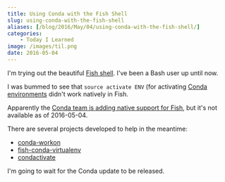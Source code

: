 ```yaml
---
title: Using Conda with the Fish Shell
slug: using-conda-with-the-fish-shell
aliases: [/blog/2016/May/04/using-conda-with-the-fish-shell/]
categories:
    - Today I Learned
image: /images/til.png
date: 2016-05-04
---
```


I'm trying out the beautiful [Fish shell](https://fishshell.com/). I've been a Bash user up until now.

I was bummed to see that `source activate ENV` (for activating [Conda environments](https://docs.conda.io/projects/conda/en/latest/user-guide/tasks/manage-environments.html) didn't work natively in Fish.

Apparently the [Conda team is adding native support for Fish](https://groups.google.com/a/continuum.io/d/msg/conda/8aaYESlLZI8/Ov1UcFhWCAAJ), but it's not available as of 2016-05-04.

There are several projects developed to help in the meantime:

* [conda-workon](http://pypi.python.org/pypi/conda-workon/0.3.0)
* [fish-conda-virtualenv](https://github.com/fabioramponi/fish-conda-virtualenv)
* [condactivate](https://gist.github.com/jiffyclub/9679788)

I'm going to wait for the Conda update to be released.
